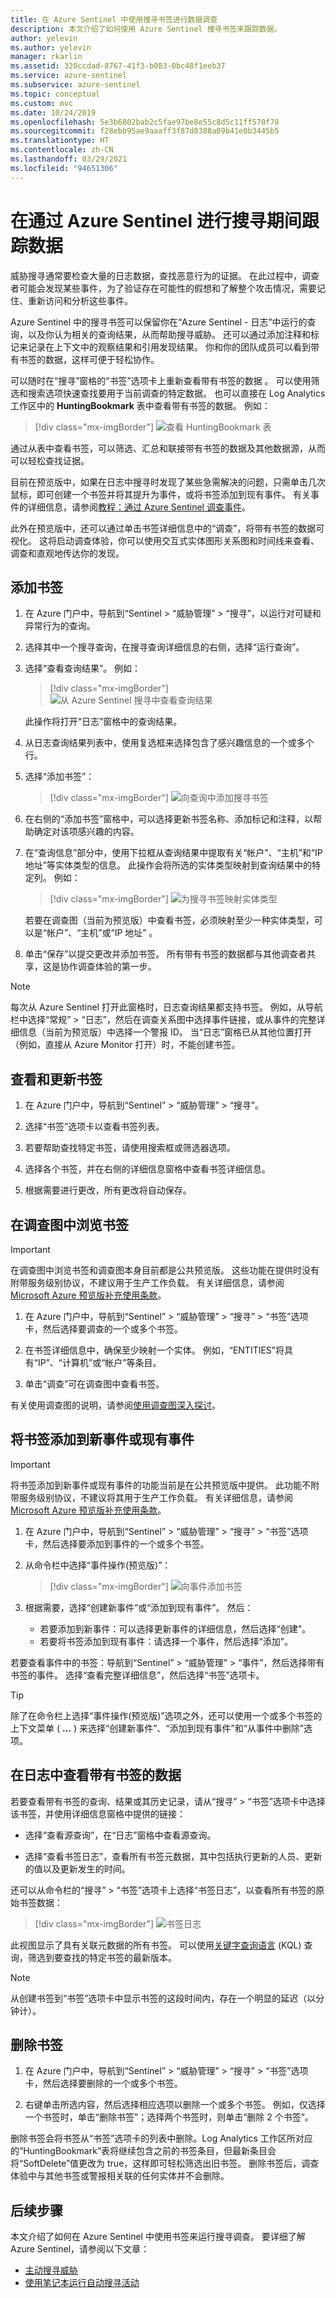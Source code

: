 ```yaml
---
title: 在 Azure Sentinel 中使用搜寻书签进行数据调查
description: 本文介绍了如何使用 Azure Sentinel 搜寻书签来跟踪数据。
author: yelevin
ms.author: yelevin
manager: rkarlin
ms.assetid: 320ccdad-8767-41f3-b083-0bc48f1eeb37
ms.service: azure-sentinel
ms.subservice: azure-sentinel
ms.topic: conceptual
ms.custom: mvc
ms.date: 10/24/2019
ms.openlocfilehash: 5e3b6802bab2c5fae97be8e55c8d5c11ff570f78
ms.sourcegitcommit: f28ebb95ae9aaaff3f87d8388a09b41e0b3445b5
ms.translationtype: HT
ms.contentlocale: zh-CN
ms.lasthandoff: 03/29/2021
ms.locfileid: "94651306"
---
```

# <a name="keep-track-of-data-during-hunting-with-azure-sentinel"></a>在通过 Azure Sentinel 进行搜寻期间跟踪数据

威胁搜寻通常要检查大量的日志数据，查找恶意行为的证据。 在此过程中，调查者可能会发现某些事件，为了验证存在可能性的假想和了解整个攻击情况，需要记住、重新访问和分析这些事件。

Azure Sentinel 中的搜寻书签可以保留你在“Azure Sentinel - 日志”中运行的查询，以及你认为相关的查询结果，从而帮助搜寻威胁。 还可以通过添加注释和标记来记录在上下文中的观察结果和引用发现结果。 你和你的团队成员可以看到带有书签的数据，这样可便于轻松协作。

可以随时在“搜寻”窗格的“书签”选项卡上重新查看带有书签的数据 。 可以使用筛选和搜索选项快速查找要用于当前调查的特定数据。 也可以直接在 Log Analytics 工作区中的 **HuntingBookmark** 表中查看带有书签的数据。 例如：

> [!div class="mx-imgBorder"]
> ![查看 HuntingBookmark 表](./media/bookmarks/bookmark-table.png)

通过从表中查看书签，可以筛选、汇总和联接带有书签的数据及其他数据源，从而可以轻松查找证据。

目前在预览版中，如果在日志中搜寻时发现了某些急需解决的问题，只需单击几次鼠标，即可创建一个书签并将其提升为事件，或将书签添加到现有事件。 有关事件的详细信息，请参阅[教程：通过 Azure Sentinel 调查事件](tutorial-investigate-cases.md)。 

此外在预览版中，还可以通过单击书签详细信息中的“调查”，将带有书签的数据可视化。 这将启动调查体验，你可以使用交互式实体图形关系图和时间线来查看、调查和直观地传达你的发现。

## <a name="add-a-bookmark"></a>添加书签

1. 在 Azure 门户中，导航到“Sentinel > “威胁管理” > “搜寻”，以运行对可疑和异常行为的查询。

2. 选择其中一个搜寻查询，在搜寻查询详细信息的右侧，选择“运行查询”。 

3. 选择“查看查询结果”。 例如：
    
    > [!div class="mx-imgBorder"]
    > ![从 Azure Sentinel 搜寻中查看查询结果](./media/bookmarks/new-processes-observed-example.png)
    
    此操作将打开“日志”窗格中的查询结果。

4. 从日志查询结果列表中，使用复选框来选择包含了感兴趣信息的一个或多个行。

5. 选择“添加书签”：
    
    > [!div class="mx-imgBorder"]
    > ![向查询中添加搜寻书签](./media/bookmarks/add-hunting-bookmark.png)

6. 在右侧的“添加书签”窗格中，可以选择更新书签名称、添加标记和注释，以帮助确定对该项感兴趣的内容。

7. 在“查询信息”部分中，使用下拉框从查询结果中提取有关“帐户”、“主机”和“IP 地址”等实体类型的信息。 此操作会将所选的实体类型映射到查询结果中的特定列。 例如：
    
    > [!div class="mx-imgBorder"]
    > ![为搜寻书签映射实体类型](./media/bookmarks/map-entity-types-bookmark.png)
    
    若要在调查图（当前为预览版）中查看书签，必须映射至少一种实体类型，可以是“帐户”、“主机”或“IP 地址”  。 

5. 单击“保存”以提交更改并添加书签。 所有带有书签的数据都与其他调查者共享，这是协作调查体验的第一步。

 
> [!NOTE]
> 每次从 Azure Sentinel 打开此窗格时，日志查询结果都支持书签。 例如，从导航栏中选择“常规” > “日志”，然后在调查关系图中选择事件链接，或从事件的完整详细信息（当前为预览版）中选择一个警报 ID。 当“日志”窗格已从其他位置打开（例如，直接从 Azure Monitor 打开）时，不能创建书签。

## <a name="view-and-update-bookmarks"></a>查看和更新书签 

1. 在 Azure 门户中，导航到“Sentinel” > “威胁管理” > “搜寻”。 

2. 选择“书签”选项卡以查看书签列表。

3. 若要帮助查找特定书签，请使用搜索框或筛选器选项。

4. 选择各个书签，并在右侧的详细信息窗格中查看书签详细信息。

5. 根据需要进行更改，所有更改将自动保存。

## <a name="exploring-bookmarks-in-the-investigation-graph"></a>在调查图中浏览书签

> [!IMPORTANT]
> 在调查图中浏览书签和调查图本身目前都是公共预览版。
> 这些功能在提供时没有附带服务级别协议，不建议用于生产工作负载。
> 有关详细信息，请参阅 [Microsoft Azure 预览版补充使用条款](https://azure.microsoft.com/support/legal/preview-supplemental-terms/)。

1. 在 Azure 门户中，导航到“Sentinel” > “威胁管理” > “搜寻” > “书签”选项卡，然后选择要调查的一个或多个书签。

2. 在书签详细信息中，确保至少映射一个实体。 例如，“ENTITIES”将具有“IP”、“计算机”或“帐户”等条目。

3. 单击“调查”可在调查图中查看书签。

有关使用调查图的说明，请参阅[使用调查图深入探讨](tutorial-investigate-cases.md#use-the-investigation-graph-to-deep-dive)。

## <a name="add-bookmarks-to-a-new-or-existing-incident"></a>将书签添加到新事件或现有事件

> [!IMPORTANT]
> 将书签添加到新事件或现有事件的功能当前是在公共预览版中提供。
> 此功能不附带服务级别协议，不建议将其用于生产工作负载。
> 有关详细信息，请参阅 [Microsoft Azure 预览版补充使用条款](https://azure.microsoft.com/support/legal/preview-supplemental-terms/)。

1. 在 Azure 门户中，导航到“Sentinel” > “威胁管理” > “搜寻” > “书签”选项卡，然后选择要添加到事件的一个或多个书签。

2. 从命令栏中选择“事件操作(预览版)”：
    
    > [!div class="mx-imgBorder"]
    > ![向事件添加书签](./media/bookmarks/incident-actions.png)

3. 根据需要，选择“创建新事件”或“添加到现有事件”。 然后：
    
    - 若要添加到新事件：可以选择更新事件的详细信息，然后选择“创建”。
    - 若要将书签添加到现有事件：请选择一个事件，然后选择“添加”。 

若要查看事件中的书签：导航到“Sentinel” > “威胁管理” > “事件”，然后选择带有书签的事件。 选择“查看完整详细信息”，然后选择“书签”选项卡。

> [!TIP]
> 除了在命令栏上选择“事件操作(预览版)”选项之外，还可以使用一个或多个书签的上下文菜单 ( **...** ) 来选择“创建新事件”、“添加到现有事件”和“从事件中删除”选项。 

## <a name="view-bookmarked-data-in-logs"></a>在日志中查看带有书签的数据

若要查看带有书签的查询、结果或其历史记录，请从“搜寻” > “书签”选项卡中选择该书签，并使用详细信息窗格中提供的链接： 

- 选择“查看源查询”，在“日志”窗格中查看源查询。

- 选择“查看书签日志”，查看所有书签元数据，其中包括执行更新的人员、更新的值以及更新发生的时间。

还可以从命令栏的“搜寻” > “书签”选项卡上选择“书签日志”，以查看所有书签的原始书签数据：

> [!div class="mx-imgBorder"]
> ![书签日志](./media/bookmarks/bookmark-logs.png)

此视图显示了具有关联元数据的所有书签。 可以使用[关键字查询语言](/sharepoint/dev/general-development/keyword-query-language-kql-syntax-reference) (KQL) 查询，筛选到要查找的特定书签的最新版本。

> [!NOTE]
> 从创建书签到“书签”选项卡中显示书签的这段时间内，存在一个明显的延迟（以分钟计）。

## <a name="delete-a-bookmark"></a>删除书签
 
1.  在 Azure 门户中，导航到“Sentinel” > “威胁管理” > “搜寻” > “书签”选项卡，然后选择要删除的一个或多个书签。 

2. 右键单击所选内容，然后选择相应选项以删除一个或多个书签。 例如，仅选择一个书签时，单击“删除书签”；选择两个书签时，则单击“删除 2 个书签”。
    
删除书签会将书签从“书签”选项卡的列表中删除。Log Analytics 工作区所对应的“HuntingBookmark”表将继续包含之前的书签条目，但最新条目会将“SoftDelete”值更改为 true，这样即可轻松筛选出旧书签。 删除书签后，调查体验中与其他书签或警报相关联的任何实体并不会删除。 


## <a name="next-steps"></a>后续步骤

本文介绍了如何在 Azure Sentinel 中使用书签来运行搜寻调查。 要详细了解 Azure Sentinel，请参阅以下文章：


- [主动搜寻威胁](hunting.md)
- [使用笔记本运行自动搜寻活动](notebooks.md)